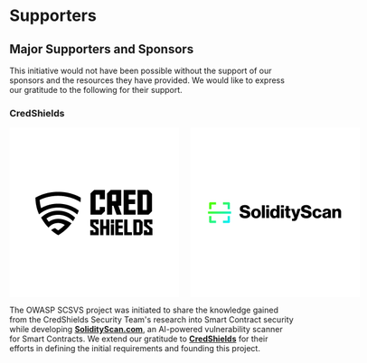# Supporters

## Major Supporters and Sponsors

This initiative would not have been possible without the support of our sponsors and the resources they have provided. We would like to express our gratitude to the following for their support.

### CredShields

<div style="display: flex; align-items: center;">
    <img src="assets/images/credshields-logo.png" alt="CredShields Logo" style="margin-right: 20px; width: 350px;">
    <img src="assets/images/solidityscan-black-logo.png" alt="SolidityScan Logo" style="width: 350px;">
</div>

The OWASP SCSVS project was initiated to share the knowledge gained from the CredShields Security Team's research into Smart Contract security while developing [**SolidityScan.com**](https://solidityscan.com), an AI-powered vulnerability scanner for Smart Contracts. We extend our gratitude to [**CredShields**](https://credshields.com) for their efforts in defining the initial requirements and founding this project.
